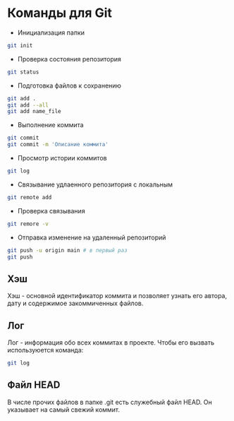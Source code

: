 # Команды для Git
- Инициализация папки 
```bash
git init
```
- Проверка состояния репозитория
```bash
git status
```
- Подготовка файлов к сохранению 
``` bash
git add .
git add --all
git add name_file
```
- Выполнение коммита
``` bash
git commit
git commit -m 'Описание коммита'
```
- Просмотр истории коммитов
``` bash
git log
```
- Связывание удлаенного репозитория с локальным
``` bash
git remote add
```
- Проверка связывания
``` bash
git remore -v
```
- Отправка изменение на удаленный репозиторий
``` bash
git push -u origin main # в первый раз
git push
```
## Хэш
Хэш -  основной идентификатор коммита и позволяет узнать его автора, дату и содержимое закоммиченных файлов.  

## Лог
Лог - информация обо всех коммитах в проекте. Чтобы его вызвать используюется команда:
``` bash
git log
```
## Файл HEAD
В числе прочих файлов в папке .git есть служебный файл HEAD. Он указывает на самый свежий коммит.

